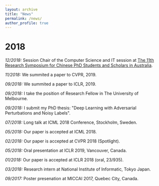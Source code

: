 ```yaml
---
layout: archive
title: "News"
permalink: /news/
author_profile: true
---
```

2018
=====
*12/2018:* Session Chair of the Computer Science and IT session at <a href="www.capsaus.org/research-symposium-2018" target="_blank">The 11th Research Symposium for Chinese PhD Students and Scholars in Australia</a>.

*11/2018:* We summited a paper to CVPR, 2019.

*09/2018:* We summited a paper to ICLR, 2019.

*09/2018:* I take the position of Research Fellow in The University of Melbourne.

*09/2018:* I submit my PhD thesis: "Deep Learning with Adversarial Perturbations and Noisy Labels".

*07/2018:* Long talk at ICML 2018 Conference, Stockholm, Sweden.

*05/2018:* Our paper is accepted at ICML 2018.

*02/2018:* Our paper is accepted at CVPR 2018 (Spotlight).

*05/2018:* Oral presentation at ICLR 2019, Vancouver, Canada.

*01/2018:* Our paper is accepted at ICLR 2018 (oral, 23/935).

*03/2018:* Research intern at National Institute of Informatic, Tokyo Japan.

*09/2017:* Poster presenation at MICCAI 2017, Quebec City, Canada.